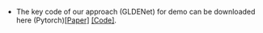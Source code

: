 
- The key code of our approach (GLDENet) for demo can be downloaded here (Pytorch)[[Paper]](https://xxx) [[Code]]([https://xx](https://github.com/ZhaohuiZhang0809/GLDENet)https://github.com/ZhaohuiZhang0809/GLDENet).
